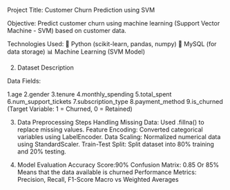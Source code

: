 Project Title: Customer Churn Prediction using SVM

Objective: Predict customer churn using machine learning (Support Vector Machine - SVM) based on customer data.

Technologies Used:
🐍 Python (scikit-learn, pandas, numpy)
💾 MySQL (for data storage)
📊 Machine Learning (SVM Model)

2. Dataset Description

Data Fields:

1.age
2.gender
3.tenure
4.monthly_spending
5.total_spent
6.num_support_tickets
7.subscription_type
8.payment_method
9.is_churned (Target Variable: 1 = Churned, 0 = Retained)

3. Data Preprocessing Steps
Handling Missing Data: Used .fillna() to replace missing values.
Feature Encoding: Converted categorical variables using LabelEncoder.
Data Scaling: Normalized numerical data using StandardScaler.
Train-Test Split: Split dataset into 80% training and 20% testing.

4. Model Evaluation
Accuracy Score:90%
Confusion Matrix: 0.85 Or 85% Means that the data available is churned
Performance Metrics:
Precision, Recall, F1-Score
Macro vs Weighted Averages



